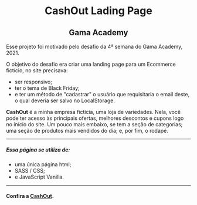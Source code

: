 <h1 align="center" margin-bottom="32px">CashOut Lading Page</h1>
<h2 align="center">Gama Academy</h2>

<p>Esse projeto foi motivado pelo desafio da 4ª semana do Gama Academy, 2021.</p>

<p>O objetivo do desafio era criar uma landing page para um Ecommerce fictício, no site precisava:</p>
<ul>
<li>ser responsivo;</li>
<li>ter o tema de Black Friday;</li>
<li>e ter um método de "cadastrar" o usuário que requisitaria o email deste, o qual deveria ser salvo no LocalStorage.</li>
</ul>

**CashOut** é a minha empresa fictícia, uma loja de variedades. Nela, você pode ter acesso às principais ofertas, melhores descontos e cupons logo no início do site. Um pouco mais embaixo, se tem a seção de categorias; uma seção de produtos mais vendidos do dia; e, por fim, o rodapé.

***

##### Essa página se utiliza de:
* uma única página html;
* SASS / CSS;
* e JavaScript Vanilla.

***

#### Confira a [CashOut](https://github.com/oliverids/landingpage-2/).
